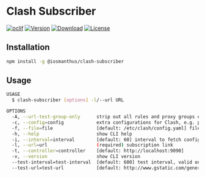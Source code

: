 # Clash Subscriber

[![oclif](https://img.shields.io/badge/cli-oclif-brightgreen.svg)](https://oclif.io)
[![Version](https://img.shields.io/npm/v/@iosmanthus/clash-subscriber)](https://npmjs.org/package/iosmanthus/clash-subscriber)
[![Download](https://img.shields.io/npm/dw/@iosmanthus/clash-subscriber)](https://www.npmjs.com/package/@iosmanthus/clash-subscriber)
[![License](https://img.shields.io/npm/l/@iosmanthus/clash-subscriber)](https://github.com/iosmanthus/clash-subscriber/blob/master/package.json)

## Installation

```sh
npm install -g @iosmanthus/clash-subscriber
```

## Usage

```sh
USAGE
  $ clash-subscriber [options] -l/--url URL

OPTIONS
  -A, --url-test-group-only      strip out all rules and proxy groups except for a url-test group via a url
  -c, --config=config            extra configurations for Clash, e.g. port=1081 socks-port=1080 allow-lan:false
  -f, --file=file                [default: /etc/clash/config.yaml] file to save the configuration
  -h, --help                     show CLI help
  -i, --interval=interval        [default: 60] interval to fetch configuration, in minutes
  -l, --url=url                  (required) subscription link
  -t, --controller=controller    [default: http://localhost:9090]
  -v, --version                  show CLI version
  --test-interval=test-interval  [default: 600] test interval, valid only while flag `url-test-group-only` is set, in seconds
  --test-url=test-url            [default: http://www.gstatic.com/generate_204] test url, valid only while flag `url-test-only` is set
```
